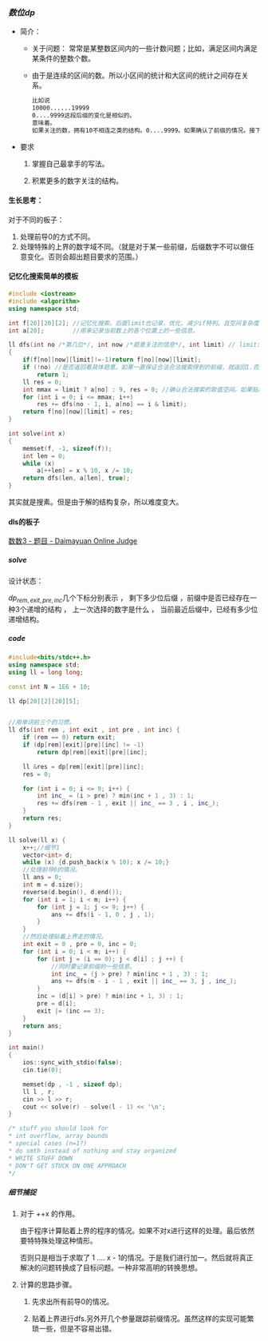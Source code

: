 ###  $数位dp$

- 简介：

  - 关于问题： 常常是某整数区间内的一些计数问题；比如，满足区间内满足某条件的整数个数。

  - 由于是连续的区间的数。所以小区间的统计和大区间的统计之间存在关系。

    ```txt
    比如说
    10000......19999 
    0....9999这段后缀的变化是相似的。
    意味着。
    如果关注的数，拥有10不相连之类的结构。0....9999。如果确认了前缀的情况。接下来可以通过限定条件，以及小规模问题的解。快速统计满足结构的数字的个数。
    ```

- 要求

  1. 掌握自己最拿手的写法。

  2. 积累更多的数字关注的结构。



#### 生长思考：

对于不同的板子：

1. 处理前导0的方式不同。
2. 处理特殊的上界的数字域不同。（就是对于某一些前缀，后缀数字不可以做任意变化。否则会超出题目要求的范围。）



#### 记忆化搜索简单的模板

```cpp
#include <iostream>
#include <algorithm>
using namespace std;

int f[20][20][2]; //记忆化搜索。后面limit也记录，优化，减少if特判。且空间复杂度肯定是没有问题的
int a[20];        //用来记录当前数上的各个位置上的一些信息。

ll dfs(int no /*第几位*/, int now /*题意关注的信息*/, int limit) // limit:用来表示前缀是否贴着上界。
{
    if(f[no][now][limit]!=-1)return f[no][now][limit];
    if (!no) //是否返回看具体题意。如果一直保证合法合法搜索得到的前缀，就返回1.否则返回判断。
        return 1;
    ll res = 0;
    int mmax = limit ? a[no] : 9, res = 0; //确认合法搜索的取值空间。如果贴着上界，要保证枚举数就在范围之内。
    for (int i = 0; i <= mmax; i++)
        res += dfs(no - 1, i, a[no] == i & limit);
    return f[no][now][limit] = res;
}

int solve(int x)
{
    memset(f, -1, sizeof(f));
    int len = 0;
    while (x)
        a[++len] = x % 10, x /= 10;
    return dfs(len, a[len], true);
}
```

其实就是搜素。但是由于解的结构复杂，所以难度变大。

#### dls的板子

[数数3 - 题目 - Daimayuan Online Judge](http://oj.daimayuan.top/course/8/problem/248)

##### solve

设计状态：

$dp_{rem,exit , pre,inc}$几个下标分别表示 ， 剩下多少位后缀 ，前缀中是否已经存在一种3个递增的结构 ， 上一次选择的数字是什么 ， 当前最近后缀中，已经有多少位递增结构。



##### code

```cpp
#include<bits/stdc++.h>
using namespace std;
using ll = long long;

const int N = 1E6 + 10;

ll dp[20][2][20][5];


//用单词前三个的习惯。
ll dfs(int rem , int exit , int pre , int inc) {
	if (rem == 0) return exit;
	if (dp[rem][exit][pre][inc] != -1)
		return dp[rem][exit][pre][inc];

	ll &res = dp[rem][exit][pre][inc];
	res = 0;

	for (int i = 0; i <= 9; i++) {
		int inc_ = (i > pre) ? min(inc + 1 , 3) : 1;
		res += dfs(rem - 1 , exit || inc_ == 3 , i , inc_);
	}
	return res;
}

ll solve(ll x) {
	x++;//细节1
	vector<int> d;
	while (x) {d.push_back(x % 10); x /= 10;}
	//处理前导0的情况。
	ll ans = 0;
	int m = d.size();
	reverse(d.begin(), d.end());
	for (int i = 1; i < m; i++) {
		for (int j = 1; j <= 9; j++) {
			ans += dfs(i - 1, 0 , j , 1);
		}
	}
	//然后处理贴着上界走的情况。
	int exit = 0 , pre = 0, inc = 0;
	for (int i = 0; i < m; i++) {
		for (int j = (i == 0); j < d[i] ; j ++) {
			//同时要记录前缀的一些信息。
			int inc_ = (j > pre) ? min(inc + 1 , 3) : 1;
			ans += dfs(m - i - 1 , exit || inc_ == 3, j , inc_);
		}
		inc = (d[i] > pre) ? min(inc + 1, 3) : 1;
		pre = d[i];
		exit |= (inc == 3);
	}
	return ans;
}

int main()
{
	ios::sync_with_stdio(false);
	cin.tie(0);

	memset(dp , -1 , sizeof dp);
	ll l , r;
	cin >> l >> r;
	cout << solve(r) - solve(l - 1) << '\n';
}

/* stuff you should look for
* int overflow, array bounds
* special cases (n=1?)
* do smth instead of nothing and stay organized
* WRITE STUFF DOWN
* DON'T GET STUCK ON ONE APPROACH
*/
```

##### 细节捕捉

1. 对于 ++x 的作用。

   由于程序计算贴着上界的程序的情况。如果不对x进行这样的处理。最后依然要特特殊处理这种情形。

   否则只是相当于求取了 1 .... x - 1的情况。于是我们进行加一。然后就将真正解决的问题转换成了目标问题。一种非常高明的转换思想。

2. 计算的思路步骤。

   1. 先求出所有前导0的情况。

   2. 贴着上界进行dfs.另外开几个参量跟踪前缀情况。虽然这样的实现可能繁琐一些，但是不容易出错。





